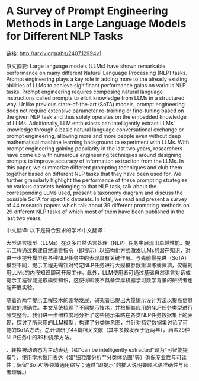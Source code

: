 # A Survey of Prompt Engineering Methods in Large Language Models for Different NLP Tasks

链接: http://arxiv.org/abs/2407.12994v1

原文摘要:
Large language models (LLMs) have shown remarkable performance on many
different Natural Language Processing (NLP) tasks. Prompt engineering plays a
key role in adding more to the already existing abilities of LLMs to achieve
significant performance gains on various NLP tasks. Prompt engineering requires
composing natural language instructions called prompts to elicit knowledge from
LLMs in a structured way. Unlike previous state-of-the-art (SoTA) models,
prompt engineering does not require extensive parameter re-training or
fine-tuning based on the given NLP task and thus solely operates on the
embedded knowledge of LLMs. Additionally, LLM enthusiasts can intelligently
extract LLMs' knowledge through a basic natural language conversational
exchange or prompt engineering, allowing more and more people even without deep
mathematical machine learning background to experiment with LLMs. With prompt
engineering gaining popularity in the last two years, researchers have come up
with numerous engineering techniques around designing prompts to improve
accuracy of information extraction from the LLMs. In this paper, we summarize
different prompting techniques and club them together based on different NLP
tasks that they have been used for. We further granularly highlight the
performance of these prompting strategies on various datasets belonging to that
NLP task, talk about the corresponding LLMs used, present a taxonomy diagram
and discuss the possible SoTA for specific datasets. In total, we read and
present a survey of 44 research papers which talk about 39 different prompting
methods on 29 different NLP tasks of which most of them have been published in
the last two years.

中文翻译:
以下是符合要求的学术中文翻译：

大型语言模型（LLMs）在众多自然语言处理（NLP）任务中展现出卓越性能。提示工程通过构建自然语言指令（即提示）以结构化方式激发LLMs的潜在知识，对进一步提升模型在各种NLP任务中的表现具有关键作用。与先前最先进（SoTA）模型不同，提示工程无需针对特定NLP任务进行大规模参数重训练或微调，仅需利用LLMs的内嵌知识即可开展工作。此外，LLM使用者可通过基础自然语言对话或提示工程智能提取模型知识，这使得即使不具备深厚机器学习数学背景的研究者也能开展实验。

随着近两年提示工程技术的蓬勃发展，研究者已提出大量提示设计方法以提高信息提取的准确性。本文系统梳理了不同提示技术，并根据其应用的NLP任务类型进行分类整合。我们进一步细粒度地分析了这些提示策略在各类NLP任务数据集上的表现，探讨了所采用的LLM模型，构建了分类体系图，并针对特定数据集讨论了可能的SoTA方法。总计调研了44篇相关文献（其中多数发表于近两年），涵盖29种NLP任务中的39种提示方法。

、转换被动语态为主动表达（如"can be intelligently extracted"译为"可智能提取"）、使用学术惯用表达（如"细粒度分析""分类体系图"等）确保专业性与可读性；保留"SoTA"等领域通用缩写；通过"即提示"的插入说明兼顾术语准确性与读者理解。）
